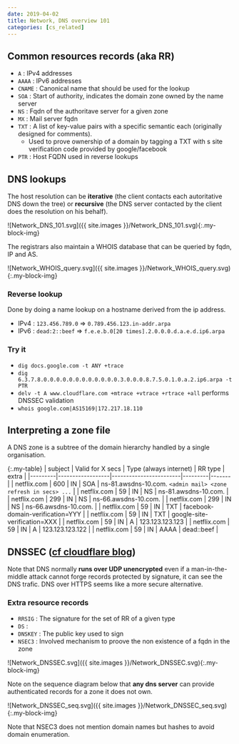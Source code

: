 ```yaml
---
date: 2019-04-02
title: Network, DNS overview 101
categories: [cs_related]
---
```


## Common resources records (aka RR)

* `A` :  IPv4 addresses
* `AAAA` : IPv6 addresses
* `CNAME` : Canonical name that should be used for the lookup
* `SOA` : Start of authority, indicates the domain zone owned by the name server
* `NS` : Fqdn of the authoritave server for a given zone
* `MX` : Mail server fqdn
* `TXT` : A list of key-value pairs with a specific semantic each (originally designed for comments).
  * Used to prove ownership of a domain by tagging a TXT with s site verification code provided by google/facebook
* `PTR` : Host FQDN used in reverse lookups

## DNS lookups

The host resolution can be **iterative** (the client contacts each autoritative DNS down the tree) or **recursive** (the DNS server contacted by the client does the resolution on his behalf).

![Network_DNS_101.svg]({{ site.images }}/Network_DNS_101.svg){:.my-block-img}

The registrars also maintain a WHOIS database that can be queried by fqdn, IP and AS.

![Network_WHOIS_query.svg]({{ site.images }}/Network_WHOIS_query.svg){:.my-block-img}

### Reverse lookup

Done by doing a name lookup on a hostname derived from the ip address.
* IPv4 : `123.456.789.0` => `0.789.456.123.in-addr.arpa`
* IPv6 : `dead:2::beef` => `f.e.e.b.0[20 times].2.0.0.0.d.a.e.d.ip6.arpa`

### Try it

* `dig docs.google.com -t ANY +trace`
* `dig 6.3.7.8.0.0.0.0.0.0.0.0.0.0.0.0.3.0.0.0.8.7.5.0.1.0.a.2.ip6.arpa -t PTR`
* `delv -t A www.cloudflare.com +mtrace +vtrace +rtrace +all` performs DNSSEC validation
* `whois google.com|AS15169|172.217.18.110`

## Interpreting a zone file

A DNS zone is a subtree of the domain hierarchy handled  by a single organisation.

{:.my-table}
| subject | Valid for X secs | Type (always internet) | RR type | extra |
|---------|------------------|------------------------|---------|-------|
| netflix.com | 600 | IN | SOA  | ns-81.awsdns-10.com. `<admin mail> <zone refresh in secs> ...` |
| netflix.com | 59  | IN | NS   | ns-81.awsdns-10.com. |
| netflix.com | 299 | IN | NS   | ns-66.awsdns-10.com. |
| netflix.com | 299 | IN | NS   | ns-66.awsdns-10.com. |
| netflix.com | 59  | IN | TXT  | facebook-domain-verification=YYY |
| netflix.com | 59  | IN | TXT  | google-site-verification=XXX |
| netflix.com | 59  | IN | A    | 123.123.123.123 |
| netflix.com | 59  | IN | A    | 123.123.123.122 |
| netflix.com | 59  | IN | AAAA | dead::beef |

## DNSSEC ([cf cloudflare blog][0])

Note that DNS normally **runs over UDP unencrypted** even if a man-in-the-middle attack cannot forge records protected by signature, it can see the DNS trafic.
DNS over HTTPS seems like a more secure alternative.

### Extra resource records

* `RRSIG` : The signature for the set of RR of a given type
* `DS` : 
* `DNSKEY` : The public key used to sign
* `NSEC3` : Involved mechanism to proove the non existence of a fqdn in the zone

![Network_DNSSEC.svg]({{ site.images }}/Network_DNSSEC.svg){:.my-block-img}

Note on the sequence diagram below that **any dns server** can provide authenticated records for a zone it does not own.

![Network_DNSSEC_seq.svg]({{ site.images }}/Network_DNSSEC_seq.svg){:.my-block-img}

Note that NSEC3 does not mention domain names but hashes to avoid domain enumeration.

[0]:https://blog.cloudflare.com/dnssec-an-introduction/
